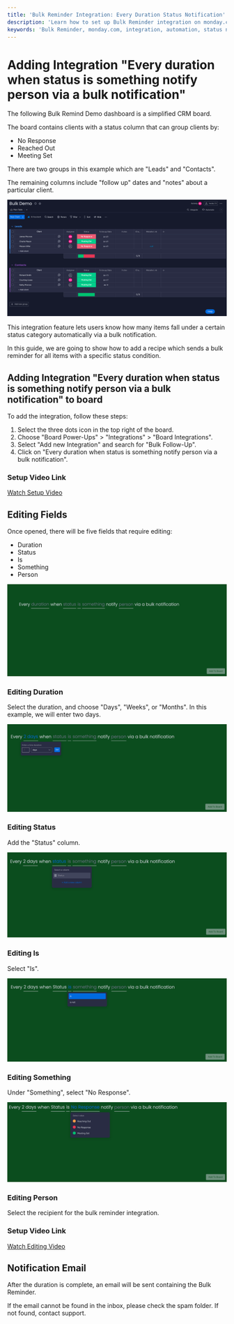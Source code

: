 ```yaml
---
title: 'Bulk Reminder Integration: Every Duration Status Notification'
description: 'Learn how to set up Bulk Reminder integration on monday.com to automatically notify users when a specified status condition is met.'
keywords: 'Bulk Reminder, monday.com, integration, automation, status notification, CRM, reminder, notification email'
---
```


# Adding Integration "Every duration when status is something notify person via a bulk notification"

The following Bulk Remind Demo dashboard is a simplified CRM board. 

The board contains clients with a status column that can group clients by:

- No Response 
- Reached Out 
- Meeting Set 

There are two groups in this example which are "Leads" and "Contacts". 

The remaining columns include "follow up" dates and "notes" about a particular client. 

![Bulk Remind Demo Dashboard](/img/addingintegrationfolder/bulk1.png)

This integration feature lets users know how many items fall under a certain status category automatically via a bulk notification. 

In this guide, we are going to show how to add a recipe which sends a bulk reminder for all items with a specific status condition.

## Adding Integration "Every duration when status is something notify person via a bulk notification" to board 

To add the integration, follow these steps:

1. Select the three dots icon in the top right of the board. 
2. Choose "Board Power-Ups" > "Integrations" > "Board Integrations".
3. Select "Add new Integration" and search for "Bulk Follow-Up".
4. Click on "Every duration when status is something notify person via a bulk notification".

### Setup Video Link  

[Watch Setup Video](https://youtu.be/6BlPbon0TFc)

## Editing Fields 

Once opened, there will be five fields that require editing:

- Duration
- Status
- Is
- Something 
- Person

![Editing Fields](/img/addingintegrationfolder/bulk8.png)

### Editing Duration 

Select the duration, and choose "Days", "Weeks", or "Months". In this example, we will enter two days.

![Editing Duration](/img/addingintegrationfolder/bulk9.png)

### Editing Status 

Add the "Status" column.

![Editing Status](/img/addingintegrationfolder/bulk10.png)

### Editing Is

Select "Is".

![Editing Is](/img/addingintegrationfolder/bulk11.png)

### Editing Something 

Under "Something", select "No Response".

![Editing Something](/img/addingintegrationfolder/bulk12.png)

### Editing Person 

Select the recipient for the bulk reminder integration. 

### Setup Video Link

[Watch Editing Video](https://youtu.be/D_u-3vXLNbs)

## Notification Email 

After the duration is complete, an email will be sent containing the Bulk Reminder. 

If the email cannot be found in the inbox, please check the spam folder. If not found, contact support. 
